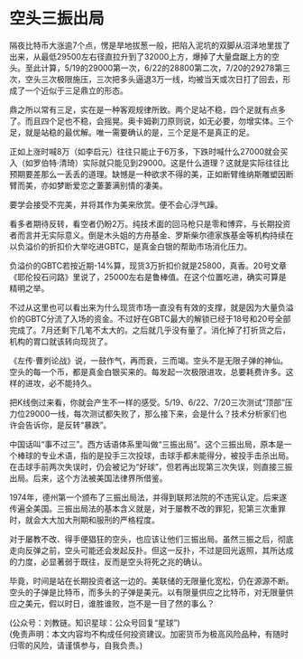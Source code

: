 # 空头三振出局

隔夜比特币大涨逾7个点，愣是旱地拔葱一般，把陷入泥坑的双脚从沼泽地里拔了出来，从最低29500左右径直拉升到了32000上方，爆掉了大量盘踞上方的空头。至此计算，5/19的29000第一次，6/22的28800第二次，7/20的29278第三次，空头三次极限施压，三次把多头逼退3万一线，均被当天或次日打了回去，形成了一个近似于三足鼎立的形态。

鼎之所以常有三足，实在是一种客观规律所致。两个足站不稳，四个足就有点多了。而且四个足也不稳，会摇晃。奥卡姆剃刀原则说，如无必要，勿增实体。三个足，就是站稳的最优解。唯一需要确认的是，三个足是不是真正的足。

正如上涨时喊8万（如李启元）往往只能止于6万多，下跌时喊什么27000就会买入（如罗伯特·清琦）实际就只能见到29000。这是什么道理？这就是实际往往比预期要差那么一丢丢的道理。缺憾是一种欲求不得的美，正如断臂维纳斯雕塑因断臂而美，亦如梦断爱恋之萋萋满别情的凄美。

要学会接受不完美，并将其作为美来欣赏。便不会心浮气躁。

看多者期待反转，看空者仍盼2万。纯技术面的回马枪只是零和博弈，与长期投资者而言并无实际意义。倒是木头姐的方舟基金、罗斯柴尔德家族基金等机构持续在以负溢价的折扣价大举吃进GBTC，是真金白银的帮助市场消化压力。

负溢价的GBTC若按近期-14%算，现货3万折扣价就是25800，真香。20号文章《耶伦投石问路》里说了，25000左右是鲁棒值。在这个位置吃进，确实可算是精明之举。

不过从这里也可以看出来为什么现货市场一直没有有效的支撑，就是因为大量负溢价的GBTC分流了入场的资金。不过好在GBTC最大的解锁已经于18号和20号全部完成了。7月还剩下几笔不太大的。之后就几乎没有量了。消化掉了打折货之后，机构的胃口就该转向现货了。

《左传·曹刿论战》说，一鼓作气，再而衰，三而竭。空头不是无限子弹的神仙。空头的每一个币，都是真金白银买来的。每发起一次极限进攻，总要耗费许多。这样的进攻，必不能持久。

把K线倒过来看，你就会产生不一样的感受。5/19、6/22、7/20三次测试“顶部”压力位29000一线，每次测试都失败了，那么接下来，会是什么？技术分析家们也许会告诉你，是反转“暴跌”。

中国话叫“事不过三”。西方话语体系里叫做“三振出局”。这个三振出局，原本是一个棒球的专业术语，指的是投手三次投球，击球手都未能得分，被投手击杀出局。在击球手前两次失误时，仍会被记为“好球”，但若再出现第三次失误，则直接三振出局。后来，这个方法被美国法律界所借鉴。

1974年，德州第一个颁布了三振出局法，并得到联邦法院的不违宪认定。后来遂传遍全美国。三振出局法的基本含义就是，对于屡教不改的罪犯，犯第三次重罪时，就会大大加大刑期和服刑的严格程度。

对于屡教不改、得手便猖狂的空头，也应该让他们三振出局。虽然三振之后，彻底走向反弹之前，空头可能还会发起反扑。但这一反扑，不过是回光返照，其所达成的力度，必显著弱于既往，反而是空头将死之兆的确认。

毕竟，时间是站在长期投资者这一边的。美联储的无限量化宽松，仍在源源不断。空头的子弹是比特币，而多头的子弹是美元。以有限量供应之比特币，对无限量供应之美元，假以时日，谁胜谁败，岂不是一目了然的事么？

(公众号：刘教链。知识星球：公众号回复“星球”) \
(免责声明：本文内容均不构成任何投资建议。加密货币为极高风险品种，有随时归零的风险，请谨慎参与，自我负责。)